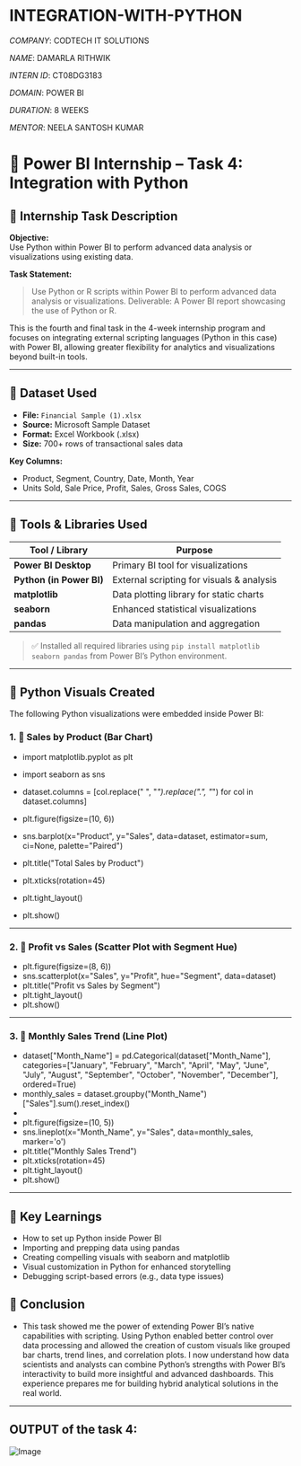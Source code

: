 # INTEGRATION-WITH-PYTHON

*COMPANY*: CODTECH IT SOLUTIONS

*NAME*: DAMARLA RITHWIK

*INTERN ID*: CT08DG3183

*DOMAIN*: POWER BI

*DURATION*: 8 WEEKS

*MENTOR*: NEELA SANTOSH KUMAR

# 🐍 Power BI Internship – Task 4: Integration with Python

## 📌 Internship Task Description

**Objective:**  
Use Python within Power BI to perform advanced data analysis or visualizations using existing data.

**Task Statement:**  
> Use Python or R scripts within Power BI to perform advanced data analysis or visualizations. Deliverable: A Power BI report showcasing the use of Python or R.

This is the fourth and final task in the 4-week internship program and focuses on integrating external scripting languages (Python in this case) with Power BI, allowing greater flexibility for analytics and visualizations beyond built-in tools.

---

## 📁 Dataset Used

- **File:** `Financial Sample (1).xlsx`
- **Source:** Microsoft Sample Dataset
- **Format:** Excel Workbook (.xlsx)
- **Size:** 700+ rows of transactional sales data

**Key Columns:**
- Product, Segment, Country, Date, Month, Year  
- Units Sold, Sale Price, Profit, Sales, Gross Sales, COGS

---

## 🧰 Tools & Libraries Used

| Tool / Library          | Purpose                                      |
|-------------------------|----------------------------------------------|
| **Power BI Desktop**    | Primary BI tool for visualizations           |
| **Python (in Power BI)**| External scripting for visuals & analysis    |
| **matplotlib**          | Data plotting library for static charts      |
| **seaborn**             | Enhanced statistical visualizations          |
| **pandas**              | Data manipulation and aggregation            |

> ✅ Installed all required libraries using `pip install matplotlib seaborn pandas` from Power BI’s Python environment.

---

## 🧪 Python Visuals Created

The following Python visualizations were embedded inside Power BI:

### 1. 🔹 Sales by Product (Bar Chart)

- import matplotlib.pyplot as plt
- import seaborn as sns

- dataset.columns = [col.replace(" ", "_").replace(".", "_") for col in dataset.columns]
- plt.figure(figsize=(10, 6))
- sns.barplot(x="Product", y="Sales", data=dataset, estimator=sum, ci=None, palette="Paired")
- plt.title("Total Sales by Product")
- plt.xticks(rotation=45)
- plt.tight_layout()
- plt.show()

---

### 2. 🔹 Profit vs Sales (Scatter Plot with Segment Hue)

- plt.figure(figsize=(8, 6))
- sns.scatterplot(x="Sales", y="Profit", hue="Segment", data=dataset)
- plt.title("Profit vs Sales by Segment")
- plt.tight_layout()
- plt.show()

---

### 3. 🔹 Monthly Sales Trend (Line Plot)

- dataset["Month_Name"] = pd.Categorical(dataset["Month_Name"], categories=["January", "February", "March", "April", "May", "June", "July", "August", "September", "October", "November", "December"], ordered=True)
- monthly_sales = dataset.groupby("Month_Name")["Sales"].sum().reset_index()
- 
- plt.figure(figsize=(10, 5))
- sns.lineplot(x="Month_Name", y="Sales", data=monthly_sales, marker='o')
- plt.title("Monthly Sales Trend")
- plt.xticks(rotation=45)
- plt.tight_layout()
- plt.show()

---
## 🧠 Key Learnings

- How to set up Python inside Power BI
- Importing and prepping data using pandas
- Creating compelling visuals with seaborn and matplotlib
- Visual customization in Python for enhanced storytelling
- Debugging script-based errors (e.g., data type issues)

## 📌 Conclusion
- This task showed me the power of extending Power BI’s native capabilities with scripting. Using Python enabled better control over data processing and allowed the creation of custom visuals like grouped bar charts, trend lines, and correlation plots. I now understand how data scientists and analysts can combine Python’s strengths with Power BI’s interactivity to build more insightful and advanced dashboards. This experience prepares me for building hybrid analytical solutions in the real world.
---

## OUTPUT of the task 4:

![Image](https://github.com/user-attachments/assets/c3748f4c-3840-4c25-a97a-6c0c87f03e26)
